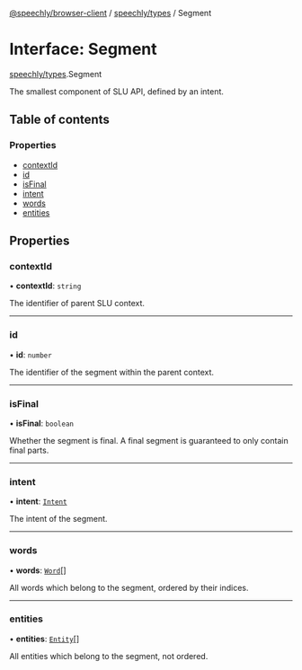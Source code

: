 [@speechly/browser-client](../README.md) / [speechly/types](../modules/speechly_types.md) / Segment

# Interface: Segment

[speechly/types](../modules/speechly_types.md).Segment

The smallest component of SLU API, defined by an intent.

## Table of contents

### Properties

- [contextId](speechly_types.Segment.md#contextid)
- [id](speechly_types.Segment.md#id)
- [isFinal](speechly_types.Segment.md#isfinal)
- [intent](speechly_types.Segment.md#intent)
- [words](speechly_types.Segment.md#words)
- [entities](speechly_types.Segment.md#entities)

## Properties

### contextId

• **contextId**: `string`

The identifier of parent SLU context.

___

### id

• **id**: `number`

The identifier of the segment within the parent context.

___

### isFinal

• **isFinal**: `boolean`

Whether the segment is final. A final segment is guaranteed to only contain final parts.

___

### intent

• **intent**: [`Intent`](speechly_types.Intent.md)

The intent of the segment.

___

### words

• **words**: [`Word`](speechly_types.Word.md)[]

All words which belong to the segment, ordered by their indices.

___

### entities

• **entities**: [`Entity`](speechly_types.Entity.md)[]

All entities which belong to the segment, not ordered.
